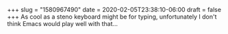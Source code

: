 +++
slug = "1580967490"
date = 2020-02-05T23:38:10-06:00
draft = false
+++
As cool as a steno keyboard might be for typing, unfortunately I don't think Emacs would play well with that...